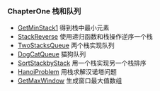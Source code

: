 ### ChapterOne 栈和队列
- [GetMinStack1](https://github.com/guangxush/JavaDataStructure/blob/master/src/chapterOne/GetMinStack1.java) 得到栈中最小元素
- [StackReverse](https://github.com/guangxush/JavaDataStructure/blob/master/src/chapterOne/StackReverse.java) 使用递归函数和栈操作逆序一个栈
- [TwoStacksQueue](https://github.com/guangxush/JavaDataStructure/blob/master/src/chapterOne/TwoStacksQueue.java) 两个栈实现队列
- [DogCatQueue](https://github.com/guangxush/JavaDataStructure/blob/master/src/chapterOne/DogCatQueue.java) 猫狗队列
- [SortStackbyStack](https://github.com/guangxush/JavaDataStructure/blob/master/src/chapterOne/SortStackbyStack.java) 用一个栈实现另一个栈排序
- [HanoiProblem](https://github.com/guangxush/JavaDataStructure/blob/master/src/chapterOne/HanoiProblem.java) 用栈求解汉诺塔问题
- [GetMaxWindow](https://github.com/guangxush/JavaDataStructure/blob/master/src/chapterOne/GetMaxWindow.java) 生成窗口最大值数组